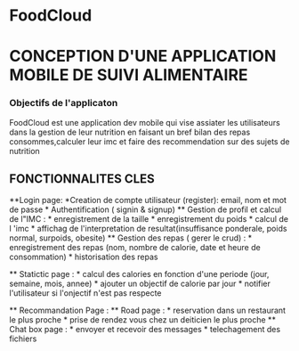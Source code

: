 # FoodCloud
# CONCEPTION D'UNE APPLICATION MOBILE DE SUIVI ALIMENTAIRE
### Objectifs de l'applicaton
FoodCloud est une application dev mobile qui vise assiater les utilisateurs dans la gestion de leur nutrition en faisant 
un bref bilan des repas consommes,calculer leur imc et faire des recommendation sur des sujets de nutrition
 ## FONCTIONNALITES CLES
**Login page:
        *Creation de compte utilisateur (register): email, nom et mot de passe
        * Authentification ( signin & signup)
** Gestion de profil et calcul de l"IMC :
        * enregistrement de la taille
        * enregistrement du poids
        * calcul de l 'imc
        * affichag de l'interpretation de resultat(insuffisance ponderale, poids normal, surpoids, obesite)
** Gestion des repas ( gerer le crud) :
        * enregistrement des repas (nom, nombre de calorie, date et heure de consommation)
        * historisation des repas

** Statictic page :
        * calcul des calories en fonction d'une periode (jour, semaine, mois, annee)
        * ajouter un objectif de calorie par jour 
        * notifier l'utilisateur si l'onjectif n'est pas respecte

** Recommandation Page :
** Road page :
        * reservation dans un restaurant le plus proche
        * prise de rendez vous chez un deiticien le plus proche
** Chat box page :
        * envoyer et recevoir des messages
        * telechagement des fichiers
